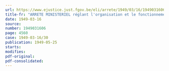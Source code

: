 ```yaml
---
url: https://www.ejustice.just.fgov.be/eli/arrete/1949/03/16/1949031606/justel
title-fr: "ARRETE MINISTERIEL réglant l'organisation et le fonctionnement du Service social du Ministère de l'agriculture"
date: 1949-03-16
source:
number: 1949031606
page: 4560
case: 1949-03-16/30
publication: 1949-05-25
starts:
modifies:
pdf-original:
pdf-consolidated:
---
```


